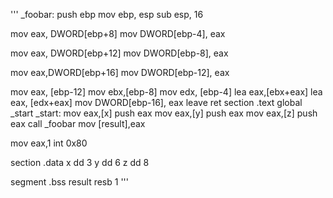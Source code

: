 '''
_foobar:
push ebp
mov ebp, esp
sub esp, 16

mov eax, DWORD[ebp+8]
mov DWORD[ebp-4], eax

mov eax, DWORD[ebp+12]
mov DWORD[ebp-8], eax

mov eax,DWORD[ebp+16]
mov DWORD[ebp-12], eax

mov eax, [ebp-12]
mov ebx,[ebp-8]
mov edx, [ebp-4]
lea eax,[ebx+eax]
lea eax, [edx+eax]
mov DWORD[ebp-16], eax
leave 
ret
section .text
	global _start
_start:
mov eax,[x]
push eax
mov eax,[y]
push eax
mov eax,[z]
push eax
call _foobar
mov [result],eax

mov eax,1
int 0x80

section .data
x dd 3
y dd 6
z dd 8

segment .bss
result resb 1
'''
